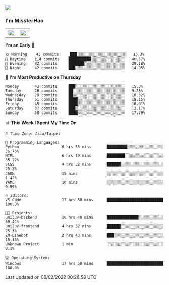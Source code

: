 ![](https://komarev.com/ghpvc/?username=MissterHao&color=ff69b4)

### I'm MissterHao


<!-- Readme stats -->
<!-- https://github.com/anuraghazra/github-readme-stats -->
<table>
<tr>
    <td valign="top" width="50%">
    <img src="https://github-readme-stats.vercel.app/api?username=MissterHao&hide_border=true&show_icons=true&locale=en" align="left" style="width: 100%" />
    </td>
    <td valign="top" width="50%">
    <img src="https://github-readme-stats.vercel.app/api/top-langs?username=MissterHao&hide_border=true&show_icons=true&locale=en&layout=compact" align="left" style="width: 100%" />
    </td>
</tr>
</table>  


<!--START_SECTION:waka-->
**I'm an Early 🐤** 

```text
🌞 Morning    43 commits     ███░░░░░░░░░░░░░░░░░░░░░░   15.3% 
🌆 Daytime    114 commits    ██████████░░░░░░░░░░░░░░░   40.57% 
🌃 Evening    82 commits     ███████░░░░░░░░░░░░░░░░░░   29.18% 
🌙 Night      42 commits     ███░░░░░░░░░░░░░░░░░░░░░░   14.95%

```
📅 **I'm Most Productive on Thursday** 

```text
Monday       43 commits     ███░░░░░░░░░░░░░░░░░░░░░░   15.3% 
Tuesday      26 commits     ██░░░░░░░░░░░░░░░░░░░░░░░   9.25% 
Wednesday    29 commits     ██░░░░░░░░░░░░░░░░░░░░░░░   10.32% 
Thursday     51 commits     ████░░░░░░░░░░░░░░░░░░░░░   18.15% 
Friday       45 commits     ████░░░░░░░░░░░░░░░░░░░░░   16.01% 
Saturday     37 commits     ███░░░░░░░░░░░░░░░░░░░░░░   13.17% 
Sunday       50 commits     ████░░░░░░░░░░░░░░░░░░░░░   17.79%

```


📊 **This Week I Spent My Time On** 

```text
⌚︎ Time Zone: Asia/Taipei

💬 Programming Languages: 
Python                   6 hrs 36 mins       █████████░░░░░░░░░░░░░░░░   36.76% 
HTML                     6 hrs 19 mins       ████████░░░░░░░░░░░░░░░░░   35.22% 
SCSS                     4 hrs 32 mins       ██████░░░░░░░░░░░░░░░░░░░   25.3% 
JSON                     15 mins             ░░░░░░░░░░░░░░░░░░░░░░░░░   1.42% 
YAML                     10 mins             ░░░░░░░░░░░░░░░░░░░░░░░░░   0.99%

🔥 Editors: 
VS Code                  17 hrs 58 mins      █████████████████████████   100.0%

🐱‍💻 Projects: 
uniluv-backend           10 hrs 40 mins      ██████████████░░░░░░░░░░░   59.44% 
uniluv-frontend          4 hrs 32 mins       ██████░░░░░░░░░░░░░░░░░░░   25.3% 
ZM-Linebot               2 hrs 43 mins       ███░░░░░░░░░░░░░░░░░░░░░░   15.16% 
Unknown Project          1 min               ░░░░░░░░░░░░░░░░░░░░░░░░░   0.1%

💻 Operating System: 
Windows                  17 hrs 58 mins      █████████████████████████   100.0%

```


 Last Updated on 06/02/2022 00:26:58 UTC
<!--END_SECTION:waka-->

<!--
**MissterHao/MissterHao** is a ✨ _special_ ✨ repository because its `README.md` (this file) appears on your GitHub profile.

Here are some ideas to get you started:

- 🔭 I’m currently working on ...
- 🌱 I’m currently learning ...
- 👯 I’m looking to collaborate on ...
- 🤔 I’m looking for help with ...
- 💬 Ask me about ...
- 📫 How to reach me: ...
- 😄 Pronouns: ...
- ⚡ Fun fact: ...
-->
